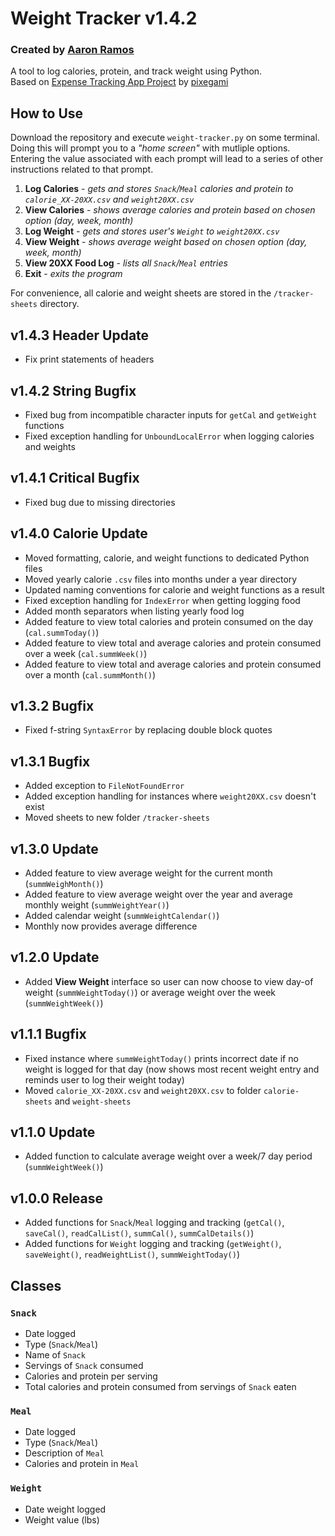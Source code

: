 # Weight Tracker v1.4.2
### Created by [Aaron Ramos](https://aar0m.github.io/portfolio/) 
A tool to log calories, protein, and track weight using Python.  
Based on [Expense Tracking App Project](https://youtu.be/HTD86h69PtE?t=0) by [pixegami](https://www.youtube.com/@pixegami)  

## How to Use
Download the repository and execute `weight-tracker.py` on some terminal. Doing this will prompt you to a *"home screen"* with mutliple options. Entering the value associated with each prompt will lead to a series of other instructions related to that prompt.

1. **Log Calories** - *gets and stores `Snack`/`Meal` calories and protein to `calorie_XX-20XX.csv` and `weight20XX.csv`*
2. **View Calories** - *shows average calories and protein based on chosen option (day, week, month)*
3. **Log Weight** - *gets and stores user's `Weight` to `weight20XX.csv`*
4. **View Weight** - *shows average weight based on chosen option (day, week, month)*
5. **View 20XX Food Log** - *lists all `Snack`/`Meal` entries*
6. **Exit** - *exits the program*

For convenience, all calorie and weight sheets are stored in the `/tracker-sheets` directory.

## v1.4.3 Header Update
- Fix print statements of headers

## v1.4.2 String Bugfix
- Fixed bug from incompatible character inputs for `getCal` and `getWeight` functions
- Fixed exception handling for `UnboundLocalError` when logging calories and weights

## v1.4.1 Critical Bugfix
- Fixed bug due to missing directories

## v1.4.0 Calorie Update
- Moved formatting, calorie, and weight functions to dedicated Python files
- Moved yearly calorie `.csv` files into months under a year directory
- Updated naming conventions for calorie and weight functions as a result
- Fixed exception handling for `IndexError` when getting logging food
- Added month separators when listing yearly food log
- Added feature to view total calories and protein consumed on the day (`cal.summToday()`)
- Added feature to view total and average calories and protein consumed over a week (`cal.summWeek()`)
- Added feature to view total and average calories and protein consumed over a month (`cal.summMonth()`)

## v1.3.2 Bugfix
- Fixed f-string `SyntaxError` by replacing double block quotes

## v1.3.1 Bugfix
- Added exception to `FileNotFoundError`
- Added exception handling for instances where `weight20XX.csv` doesn't exist
- Moved sheets to new folder `/tracker-sheets`

## v1.3.0 Update
- Added feature to view average weight for the current month (`summWeighMonth()`)
- Added feature to view average weight over the year and average monthly weight (`summWeightYear()`)
- Added calendar weight (`summWeightCalendar()`)
- Monthly now provides average difference

## v1.2.0 Update
- Added **View Weight** interface so user can now choose to view day-of weight (`summWeightToday()`) or average weight over the week (`summWeightWeek()`)

## v1.1.1 Bugfix
- Fixed instance where `summWeightToday()` prints incorrect date if no weight is logged for that day (now shows most recent weight entry and reminds user to log their weight today)
- Moved `calorie_XX-20XX.csv` and `weight20XX.csv` to folder `calorie-sheets` and `weight-sheets`

## v1.1.0 Update
- Added function to calculate average weight over a week/7 day period (`summWeightWeek()`)

## v1.0.0 Release
- Added functions for `Snack`/`Meal` logging and tracking (`getCal()`, `saveCal()`, `readCalList()`, `summCal()`, `summCalDetails()`)
- Added functions for `Weight` logging and tracking (`getWeight()`, `saveWeight()`, `readWeightList()`, `summWeightToday()`)

## Classes
### `Snack`
- Date logged
- Type (`Snack`/`Meal`)
- Name of `Snack`
- Servings of `Snack` consumed
- Calories and protein per serving
- Total calories and protein consumed from servings of `Snack` eaten

### `Meal`
- Date logged
- Type (`Snack`/`Meal`)
- Description of `Meal`
- Calories and protein in `Meal`

### `Weight`
- Date weight logged
- Weight value (lbs)
